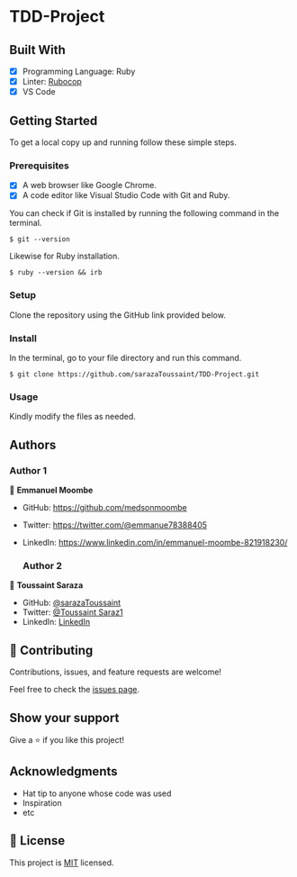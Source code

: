 # TDD-Project

## Built With

- [x] Programming Language: Ruby
- [x] Linter: [Rubocop](https://rubocop.org/)
- [x] VS Code

## Getting Started

To get a local copy up and running follow these simple steps.

### Prerequisites

- [x] A web browser like Google Chrome.
- [x] A code editor like Visual Studio Code with Git and Ruby.

You can check if Git is installed by running the following command in the terminal.
```
$ git --version
```

Likewise for Ruby installation.
```
$ ruby --version && irb
```

### Setup

Clone the repository using the GitHub link provided below.

### Install

In the terminal, go to your file directory and run this command.

```
$ git clone https://github.com/sarazaToussaint/TDD-Project.git
```

### Usage

Kindly modify the files as needed.

## Authors
  ### Author 1

👤 **Emmanuel Moombe**

- GitHub: https://github.com/medsonmoombe
- Twitter: https://twitter.com/@emmanue78388405
- LinkedIn: https://www.linkedin.com/in/emmanuel-moombe-821918230/

   ### Author 2

👤 **Toussaint Saraza**

- GitHub: [@sarazaToussaint](https://github.com/sarazaToussaint)
- Twitter: [@Toussaint Saraz1](https://twitter.com/ToussaintSaraz1)
- LinkedIn: [LinkedIn](https://www.linkedin.com/in/toussaintsaraza/)

## 🤝 Contributing

Contributions, issues, and feature requests are welcome!

Feel free to check the [issues page](../../issues/).

## Show your support

Give a ⭐️ if you like this project!

## Acknowledgments

- Hat tip to anyone whose code was used
- Inspiration
- etc


## 📝 License

This project is [MIT](./MIT.md) licensed.